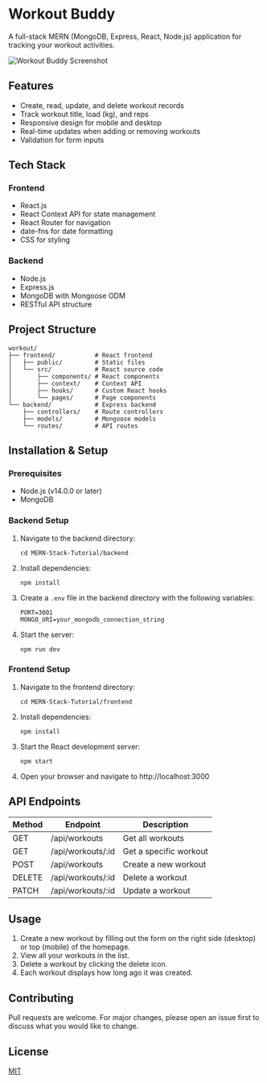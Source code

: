 # Workout Buddy

A full-stack MERN (MongoDB, Express, React, Node.js) application for tracking your workout activities.

![Workout Buddy Screenshot](screenshots/workout-buddy-screenshot.png)

## Features

- Create, read, update, and delete workout records
- Track workout title, load (kg), and reps
- Responsive design for mobile and desktop
- Real-time updates when adding or removing workouts
- Validation for form inputs

## Tech Stack

### Frontend
- React.js
- React Context API for state management
- React Router for navigation
- date-fns for date formatting
- CSS for styling

### Backend
- Node.js
- Express.js
- MongoDB with Mongoose ODM
- RESTful API structure

## Project Structure

```
workout/
├── frontend/           # React frontend
│   ├── public/         # Static files
│   └── src/            # React source code
│       ├── components/ # React components
│       ├── context/    # Context API
│       ├── hooks/      # Custom React hooks
│       └── pages/      # Page components
└── backend/            # Express backend
    ├── controllers/    # Route controllers
    ├── models/         # Mongoose models
    └── routes/         # API routes
```

## Installation & Setup

### Prerequisites
- Node.js (v14.0.0 or later)
- MongoDB

### Backend Setup
1. Navigate to the backend directory:
   ```
   cd MERN-Stack-Tutorial/backend
   ```

2. Install dependencies:
   ```
   npm install
   ```

3. Create a `.env` file in the backend directory with the following variables:
   ```
   PORT=3001
   MONGO_URI=your_mongodb_connection_string
   ```

4. Start the server:
   ```
   npm run dev
   ```

### Frontend Setup
1. Navigate to the frontend directory:
   ```
   cd MERN-Stack-Tutorial/frontend
   ```

2. Install dependencies:
   ```
   npm install
   ```

3. Start the React development server:
   ```
   npm start
   ```

4. Open your browser and navigate to http://localhost:3000

## API Endpoints

| Method | Endpoint | Description |
|--------|----------|-------------|
| GET    | /api/workouts | Get all workouts |
| GET    | /api/workouts/:id | Get a specific workout |
| POST   | /api/workouts | Create a new workout |
| DELETE | /api/workouts/:id | Delete a workout |
| PATCH  | /api/workouts/:id | Update a workout |

## Usage

1. Create a new workout by filling out the form on the right side (desktop) or top (mobile) of the homepage.
2. View all your workouts in the list.
3. Delete a workout by clicking the delete icon.
4. Each workout displays how long ago it was created.

## Contributing

Pull requests are welcome. For major changes, please open an issue first to discuss what you would like to change.

## License

[MIT](https://choosealicense.com/licenses/mit/)

